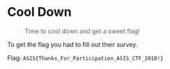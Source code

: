 # Cool Down

> Time to cool down and get a sweet flag!

To get the flag you had to fill out their survey.

Flag: `ASIS{Thanks_For_Participation_ASIS_CTF_2018!}`